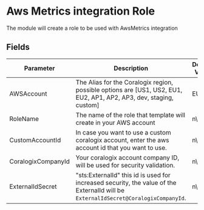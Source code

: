 # Aws Metrics integration Role

The module will create a role to be used with AwsMetrics integration

## Fields

| Parameter | Description | Default Value | Required |
|-----------|-------------|---------------|----------|
| AWSAccount | The Alias for the Coralogix region, possible options are [US1, US2, EU1, EU2, AP1, AP2, AP3, dev, staging, custom] | EU1 | :heavy_check_mark: |
| RoleName | The name of the role that template will create in your AWS account | n\a | :heavy_check_mark: |
| CustomAccountId | In case you want to use a custom coralogix account, enter the aws account id that you want to use. | n\a | |
| CoralogixCompanyId | Your coralogix account company ID, will be used for security validation. | n\a | :heavy_check_mark: |
| ExternalIdSecret | "sts:ExternalId" this id is used for increased security, the value of the ExternalId will be `ExternalIdSecret@CoralogixCompanyId`. | n\a | :heavy_check_mark: |
